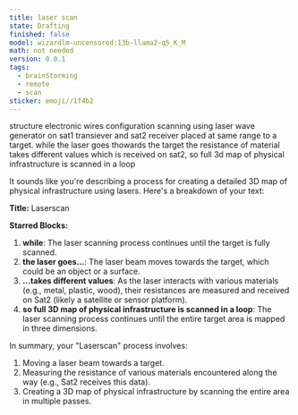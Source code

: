 ```yaml
---
title: laser scan
state: Drafting
finished: false
model: wizardlm-uncensored:13b-llama2-q5_K_M
math: not needed
version: 0.0.1
tags:
  - brainStorming
  - remote
  - scan
sticker: emoji//1f4b2
---
```

 structure electronic wires configuration scanning using laser wave generator on sat1 transiever and sat2 receiver placed at same range to a target.
 while the laser goes thowards the target the resistance of material takes different values which is received on sat2, so full 3d map of physical infrastructure is scanned in a loop

 It sounds like you're describing a process for creating a detailed 3D map of physical infrastructure using lasers. Here's a breakdown of your text:

**Title:** Laserscan

**Starred Blocks:**

1. **while**: The laser scanning process continues until the target is fully scanned.
2. **the laser goes...**: The laser beam moves towards the target, which could be an object or a surface.
3. **...takes different values**: As the laser interacts with various materials (e.g., metal, plastic, wood), their resistances are measured and received on Sat2 (likely a satellite or sensor platform).
4. **so full 3D map of physical infrastructure is scanned in a loop**: The laser scanning process continues until the entire target area is mapped in three dimensions.

In summary, your "Laserscan" process involves:

1. Moving a laser beam towards a target.
2. Measuring the resistance of various materials encountered along the way (e.g., Sat2 receives this data).
3. Creating a 3D map of physical infrastructure by scanning the entire area in multiple passes.

